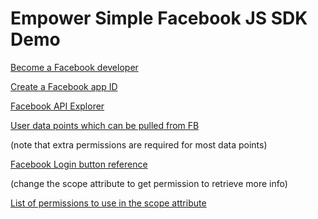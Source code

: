 Empower Simple Facebook JS SDK Demo
==========

[Become a Facebook developer](https://developers.facebook.com/)

[Create a Facebook app ID](https://developers.facebook.com/apps)

[Facebook API Explorer](https://developers.facebook.com/tools/explorer/)

[User data points which can be pulled from FB](https://developers.facebook.com/docs/reference/api/user/)

(note that extra permissions are required for most data points)

[Facebook Login button reference](https://developers.facebook.com/docs/reference/plugins/login/)

(change the scope attribute to get permission to retrieve more info)

[List of permissions to use in the scope attribute](https://developers.facebook.com/docs/reference/login/#permissions)